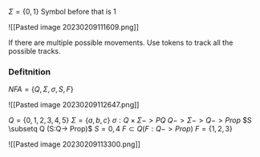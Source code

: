 
$\Sigma = \{0,1\}$ Symbol before that is 1 

![[Pasted image 20230209111609.png]]

If there are multiple possible movements.
Use tokens to track all the possible tracks.

### Defitnition 
$NFA = \{Q,\Sigma, \sigma, S, F\}$

![[Pasted image 20230209112647.png]]

$Q = \{0,1,2,3,4,5\}$
$\Sigma = \{a,b,c\}$
$\sigma : Q × \Sigma -> P Q$
$Q -> \Sigma -> Q -> Prop$
$S \subsetq Q (S:Q-> Prop)$
$S = {0,4}$
$F \subset Q ( F : Q -> Prop)$
$F = \{1,2,3\}$

![[Pasted image 20230209113300.png]]


			   



